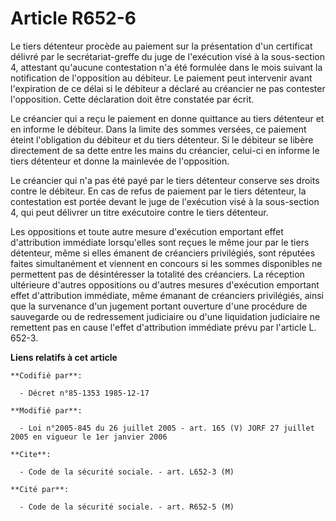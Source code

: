 # Article R652-6

Le tiers détenteur procède au paiement sur la présentation d'un certificat délivré par le secrétariat-greffe du juge de
l'exécution visé à la sous-section 4, attestant qu'aucune contestation n'a été formulée dans le mois suivant la notification
de l'opposition au débiteur. Le paiement peut intervenir avant l'expiration de ce délai si le débiteur a déclaré au créancier
ne pas contester l'opposition. Cette déclaration doit être constatée par écrit.

Le créancier qui a reçu le paiement en donne quittance au tiers détenteur et en informe le débiteur. Dans la limite des
sommes versées, ce paiement éteint l'obligation du débiteur et du tiers détenteur. Si le débiteur se libère directement de sa
dette entre les mains du créancier, celui-ci en informe le tiers détenteur et donne la mainlevée de l'opposition.

Le créancier qui n'a pas été payé par le tiers détenteur conserve ses droits contre le débiteur. En cas de refus de paiement
par le tiers détenteur, la contestation est portée devant le juge de l'exécution visé à la sous-section 4, qui peut délivrer
un titre exécutoire contre le tiers détenteur.

Les oppositions et toute autre mesure d'exécution emportant effet d'attribution immédiate lorsqu'elles sont reçues le même
jour par le tiers détenteur, même si elles émanent de créanciers privilégiés, sont réputées faites simultanément et viennent
en concours si les sommes disponibles ne permettent pas de désintéresser la totalité des créanciers. La réception ultérieure
d'autres oppositions ou d'autres mesures d'exécution emportant effet d'attribution immédiate, même émanant de créanciers
privilégiés, ainsi que la survenance d'un jugement portant ouverture d'une procédure de sauvegarde ou de redressement
judiciaire ou d'une liquidation judiciaire ne remettent pas en cause l'effet d'attribution immédiate prévu par l'article L.
652-3.

**Liens relatifs à cet article**

	**Codifié par**:

	  - Décret n°85-1353 1985-12-17

	**Modifié par**:

	  - Loi n°2005-845 du 26 juillet 2005 - art. 165 (V) JORF 27 juillet 2005 en vigueur le 1er janvier 2006

	**Cite**:

	  - Code de la sécurité sociale. - art. L652-3 (M)

	**Cité par**:

	  - Code de la sécurité sociale. - art. R652-5 (M)
